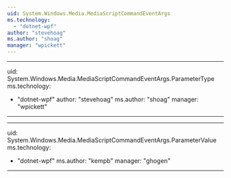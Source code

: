 ```yaml
---
uid: System.Windows.Media.MediaScriptCommandEventArgs
ms.technology: 
  - "dotnet-wpf"
author: "stevehoag"
ms.author: "shoag"
manager: "wpickett"
---
```


---
uid: System.Windows.Media.MediaScriptCommandEventArgs.ParameterType
ms.technology: 
  - "dotnet-wpf"
author: "stevehoag"
ms.author: "shoag"
manager: "wpickett"
---

---
uid: System.Windows.Media.MediaScriptCommandEventArgs.ParameterValue
ms.technology: 
  - "dotnet-wpf"
ms.author: "kempb"
manager: "ghogen"
---
